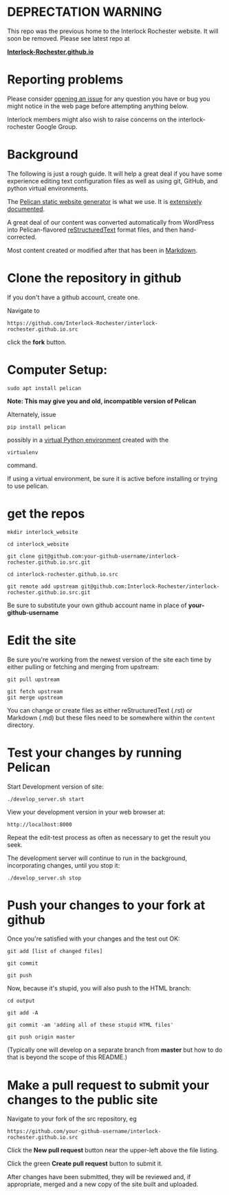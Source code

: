 # DEPRECTATION WARNING

This repo was the previous home to the Interlock Rochester website. It will soon be removed. Please see latest repo at

**[Interlock-Rochester.github.io](https://github.com/Interlock-Rochester/interlock-rochester.github.io)**


# Reporting problems

Please consider [opening an issue](https://github.com/Interlock-Rochester/interlock-rochester.github.io.src/issues)
for any question you have or bug you might notice in the web page before
attempting anything below.

Interlock members might also wish to raise concerns on the
interlock-rochester Google Group.

# Background

The following is just a rough guide.  It will help a great deal if you have
some experience editing text configuration files as well as using git,
GitHub, and python virtual environments.

The [Pelican static website generator](https://blog.getpelican.com/) is what
we use. It is [extensively documented](http://docs.getpelican.com/en/stable/).

A great deal of our content was converted automatically from WordPress into
Pelican-flavored [reStructuredText](http://docutils.sourceforge.net/rst.html) format files, and then hand-corrected.

Most content created or modified after that has been in [Markdown](https://en.wikipedia.org/wiki/Markdown).

# Clone the repository in github

If you don't have a github account, create one.

Navigate to

    https://github.com/Interlock-Rochester/interlock-rochester.github.io.src

click the **fork** button.  


# Computer Setup:

```
sudo apt install pelican
```

__Note: This may give you and old, incompatible version of Pelican__

Alternately, issue

```
pip install pelican
```
possibly in a [virtual Python environment](http://docs.python-guide.org/en/latest/dev/virtualenvs/) created with the 

```
virtualenv
``` 

command.  

If using a virtual environment, be sure it is active before installing or
trying to use pelican.


# get the repos

```
mkdir interlock_website

cd interlock_website

git clone git@github.com:your-github-username/interlock-rochester.github.io.src.git

cd interlock-rochester.github.io.src

git remote add upstream git@github.com:Interlock-Rochester/interlock-rochester.github.io.src.git

```

Be sure to substitute your own github account name in place of
**your-github-username**

# Edit the site

Be sure you're working from the newest version of the site each time by
either pulling or fetching and merging from upstream:

```
git pull upstream
```

```
git fetch upstream
git merge upstream
```

You can change or create files as either reStructuredText (.rst) or Markdown
(.md) but these files need to be somewhere within the ```content```
directory. 

# Test your changes by running Pelican

Start Development version of site:

```
./develop_server.sh start
```

View your development version in your web browser at:

    http://localhost:8000


Repeat the edit-test process as often as necessary to get the result you
seek.

The development server will continue to run in the background, incorporating
changes, until you stop it:

```
./develop_server.sh stop
```

# Push your changes to your fork at github

Once you're satisfied with your changes and the test out OK:

```
git add [list of changed files]

git commit

git push
```

Now, because it's stupid, you will also push to the HTML branch:

```
cd output

git add -A

git commit -am 'adding all of these stupid HTML files'

git push origin master
```

(Typically one will develop on a separate branch from **master** but how to do
that is beyond the scope of this README.)

# Make a pull request to submit your changes to the public site

Navigate to your fork of the src repository, eg

    https://github.com/your-github-username/interlock-rochester.github.io.src

Click the **New pull request** button near the upper-left above the file
listing.

Click the green **Create pull request** button to submit it.

After changes have been submitted, they will be reviewed and, if
appropriate, merged and a new copy of the site built and uploaded.

